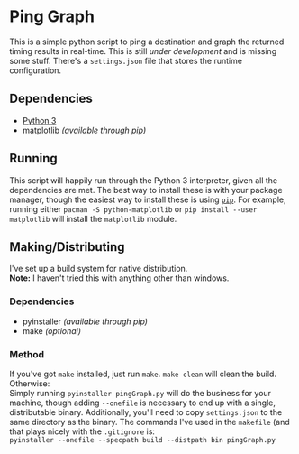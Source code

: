 #  Ping Graph
This is a simple python script to ping a destination and graph the returned timing results in real-time.
This is still _under development_ and is missing some stuff.
There's a `settings.json` file that stores the runtime configuration.

##  Dependencies
-  [Python 3](https://www.python.org/)
-  matplotlib _(available through pip)_

##  Running
This script will happily run through the Python 3 interpreter, given all the dependencies are met.
The best way to install these is with your package manager, though the easiest way to install these is using [`pip`](https://pypi.org/project/pip/).
For example, running either `pacman -S python-matplotlib` or `pip install --user matplotlib` will install the `matplotlib` module.

##  Making/Distributing
I've set up a build system for native distribution.  
**Note:**  I haven't tried this with anything other than windows.

###  Dependencies
-  pyinstaller _(available through pip)_
-  make _(optional)_

###  Method
If you've got `make` installed, just run `make`.  `make clean` will clean the build.  Otherwise:  
Simply running `pyinstaller pingGraph.py` will do the business for your machine, though adding `--onefile` is necessary to end up with a single, distributable binary.
Additionally, you'll need to copy `settings.json` to the same directory as the binary.
The commands I've used in the `makefile` (and that plays nicely with the `.gitignore` is:  
`pyinstaller --onefile --specpath build --distpath bin pingGraph.py`
